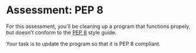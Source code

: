 # Assessment: PEP 8
For this assessment, you'll be cleaning up a program that functions propely,
but doesn't conform to the [PEP 8](https://www.python.org/dev/peps/pep-0008/)
style guide. 

Your task is to update the program so that it is PEP 8 compliant. 